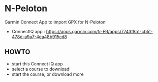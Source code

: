 # N-Peloton
Garmin Connect App to import GPX for N-Peloton

  * ConnectIQ app : https://apps.garmin.com/fr-FR/apps/7743f8a1-cb5f-478d-a9a7-4ea48b915cd8


## HOWTO
* start this Connect IQ app
* select a course to download
* start the course, or download more

